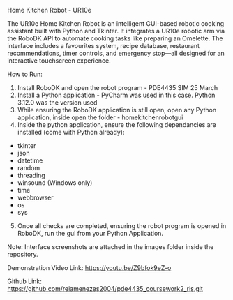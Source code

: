 Home Kitchen Robot - UR10e

The UR10e Home Kitchen Robot is an intelligent GUI-based robotic cooking assistant built with Python and Tkinter. It integrates a UR10e robotic arm via the RoboDK API to automate cooking tasks like preparing an Omelette. The interface includes a favourites system, recipe database, restaurant recommendations, timer controls, and emergency stop—all designed for an interactive touchscreen experience.

How to Run:
1) Install RoboDK and open the robot program - PDE4435 SIM 25 March
2) Install a Python application - PyCharm was used in this case. Python 3.12.0 was the version used
3) While ensuring the RoboDK application is still open, open any Python application, inside open the folder - homekitchenrobotgui
4) Inside the python application, ensure the following dependancies are installed (come with Python already):
  - tkinter
  - json
  - datetime
  - random
  - threading
  - winsound (Windows only)
  - time
  - webbrowser
  - os
  - sys
5) Once all checks are completed, ensuring the robot program is opened in RoboDK, run the gui from your Python Application.

Note: Interface screenshots are attached in the images folder inside the repository.

Demonstration Video Link:
https://youtu.be/Z9bfok9eZ-o

Github Link:
https://github.com/reiamenezes2004/pde4435_coursework2_ris.git 

